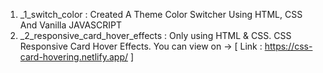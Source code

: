 1. _1_switch_color : Created A Theme Color Switcher Using HTML, CSS And Vanilla JAVASCRIPT
2. _2_responsive_card_hover_effects : Only using HTML & CSS. CSS Responsive Card Hover Effects. You can view on -> [ Link : https://css-card-hovering.netlify.app/ ]
